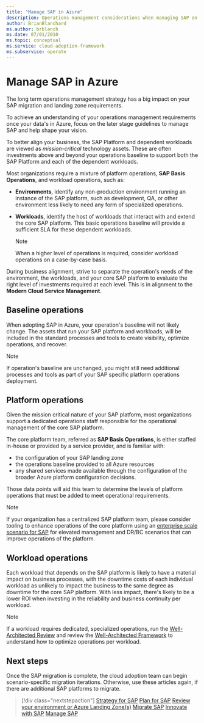 ```yaml
---
title: "Manage SAP in Azure"
description: Operations management considerations when managing SAP on Azure
author: BrianBlanchard
ms.author: brblanch
ms.date: 07/01/2010
ms.topic: conceptual
ms.service: cloud-adoption-framework
ms.subservice: operate
---
```


# Manage SAP in Azure

The long term operations management strategy has a big impact on your SAP migration and landing zone requirements. 

To achieve an understanding of your operations management requirements once your data's in Azure, focus on the later stage guidelines to manage SAP and help shape your vision.

To better align your business, the SAP Platform and dependent workloads are viewed as *mission-critical* technology assets. These are often investments above and beyond your operations baseline to support both the SAP Platform and each of the dependent workloads. 

Most organizations require a mixture of platform operations, **SAP Basis Operations**, and workload operations, such as: 

- **Environments**, identify any non-production environment running an instance of the SAP platform, such as development, QA, or other environment less likely to need any form of specialized operations.
- **Workloads**, identify the host of workloads that interact with and extend the core SAP platform. This basic operations baseline will provide a sufficient SLA for these dependent workloads.

   > [!NOTE]
   > When a higher level of operations is required, consider workload operations on a case-by-case basis.

During business alignment, strive to separate the operation's needs of the environment, the workloads, and your core SAP platform to evaluate the right level of investments required at each level. This is in alignment to the **Modern Cloud Service Management**. 

## Baseline operations

When adopting SAP in Azure, your operation's baseline will not likely change. The assets that run your SAP platform and workloads, will be included in the standard processes and tools to create visibility, optimize operations, and recover.

> [!NOTE]
> If operation's baseline are unchanged, you might still need additional processes and tools as part of your SAP specific platform operations deployment.

## Platform operations

Given the mission critical nature of your SAP platform, most organizations support a dedicated operations staff responsible for the operational management of the core SAP platform.

The core platform team, referred as **SAP Basis Operations**, is either staffed in-house or provided by a service provider, and is familiar with:

- the configuration of your SAP landing zone
- the operations baseline provided to all Azure resources
- any shared services made available through the configuration of the broader Azure platform configuration decisions.

Those data points will aid this team to determine the levels of platform operations that must be added to meet operational requirements.

> [!NOTE]
> If your organization has a centralized SAP platform team, please consider tooling to enhance operations of the core platform using an [enterprise scale scenario for SAP](./enterprise-scale-landing-zone.md) for elevated management and DR/BC scenarios that can improve operations of the platform.

## Workload operations

Each workload that depends on the SAP platform is likely to have a material impact on business processes, with the downtime costs of each individual workload as unlikely to impact the business to the same degree as downtime for the core SAP platform. With less impact, there's likely to be a lower ROI when investing in the reliability and business continuity per workload. 

> [!NOTE]
> If a workload requires dedicated, specialized operations, run the [Well-Architected Review](https://docs.microsoft.com/assessments/?id=azure-architecture-review&mode=pre-assessment) and review the [Well-Architected Framework](https://docs.microsoft.com/azure/architecture/framework/) to understand how to optimize operations per workload.

## Next steps

Once the SAP migration is complete, the cloud adoption team can begin scenario-specific migration iterations. Otherwise, use these articles again, if there are additional SAP platforms to migrate.

> [!div class="nextstepaction"]
> [Strategy for SAP](./strategy.md)
> [Plan for SAP](./plan.md)
> [Review your environment or Azure Landing Zone(s)](./ready.md)
> [Migrate SAP](./migrate.md)
> [Innovate with SAP](./innovate.md)
> [Manage SAP](./manage.md)
